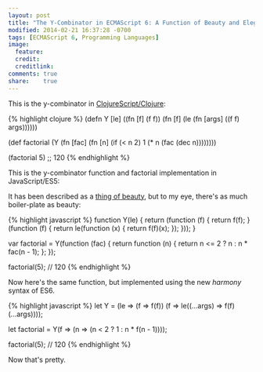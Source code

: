 ```yaml
---
layout: post
title: "The Y-Combinator in ECMAScript 6: A Function of Beauty and Elegance"
modified: 2014-02-21 16:37:28 -0700
tags: [ECMAScript 6, Programming Languages]
image:
  feature: 
  credit: 
  creditlink: 
comments: true
share:    true
---
```


<!--This is the y-combinator in [Scheme](http://scheme.org):

{% highlight scheme %}
(define (Y f)
  ((lambda (x) (x x))
   (lambda (g)
     (f (lambda args (apply (g g) args))))))
 
(define fac
  (Y
    (lambda (f)
      (lambda (x)
        (if (< x 2)
          1
          (* x (f (- x 1))))))))
 
(fac 5) ; 120
{% endhighlight %}-->

This is the y-combinator in [ClojureScript/Clojure](http://link-here):

{% highlight clojure %}
(defn Y [le]
  ((fn [f] (f f))
   (fn [f] 
     (le (fn [args] ((f f) args))))))

(def factorial 
  (Y (fn [fac] 
       (fn [n] 
         (if (< n 2) 
           1
           (* n (fac (dec n))))))))
 
(factorial 5) ;; 120
{% endhighlight %}

This is the y-combinator function and factorial implementation in JavaScript/ES5:

It has been described as a [thing of beauty](http://weblog.bocoup.com/little-javascripter-revisited), 
but to my eye, there's as much boiler-plate as beauty:

{% highlight javascript %}
function Y(le) {
  return (function (f) {
    return f(f);
  }(function (f) {
    return le(function (x) {
      return f(f)(x);
    });
  }));
}

 
var factorial = Y(function (fac) {
  return function (n) {
    return n <= 2 ? n : n * fac(n - 1);
  };
});
 
factorial(5); // 120
{% endhighlight %}

Now here's the same function, but implemented using the new *harmony* syntax of ES6.

{% highlight javascript %}
let Y =
  (le => (f => f(f))
    (f => le((...args) => f(f)(...args))));
 
let factorial =
  Y(f => (n =>
    (n < 2 ?
      1 :
      n * f(n - 1))));
 
factorial(5); // 120
{% endhighlight %}

Now that's pretty.